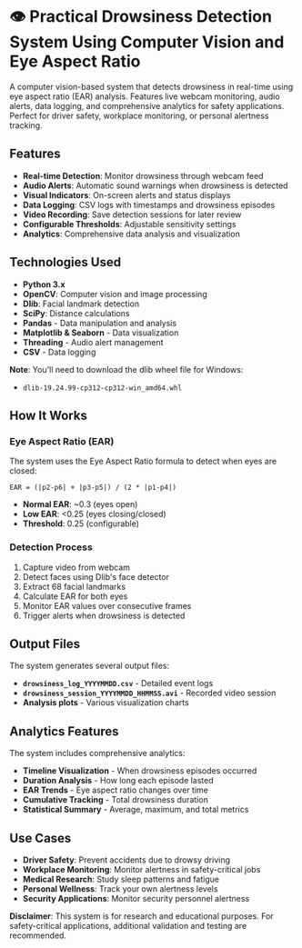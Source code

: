 # 👁️ Practical Drowsiness Detection System Using Computer Vision and Eye Aspect Ratio
A computer vision-based system that detects drowsiness in real-time using eye aspect ratio (EAR) analysis. Features live webcam monitoring, audio alerts, data logging, and comprehensive analytics for safety applications. Perfect for driver safety, workplace monitoring, or personal alertness tracking.

## Features
- **Real-time Detection**: Monitor drowsiness through webcam feed
- **Audio Alerts**: Automatic sound warnings when drowsiness is detected
- **Visual Indicators**: On-screen alerts and status displays
- **Data Logging**: CSV logs with timestamps and drowsiness episodes
- **Video Recording**: Save detection sessions for later review
- **Configurable Thresholds**: Adjustable sensitivity settings
- **Analytics**: Comprehensive data analysis and visualization

## Technologies Used
- **Python 3.x**
- **OpenCV**: Computer vision and image processing
- **Dlib**: Facial landmark detection
- **SciPy**: Distance calculations
- **Pandas** - Data manipulation and analysis
- **Matplotlib & Seaborn** - Data visualization
- **Threading** - Audio alert management
- **CSV** - Data logging

**Note**: You'll need to download the dlib wheel file for Windows:
- `dlib-19.24.99-cp312-cp312-win_amd64.whl`

## How It Works
### Eye Aspect Ratio (EAR)
The system uses the Eye Aspect Ratio formula to detect when eyes are closed:
```
EAR = (|p2-p6| + |p3-p5|) / (2 * |p1-p4|)
```
- **Normal EAR**: ~0.3 (eyes open)
- **Low EAR**: <0.25 (eyes closing/closed)
- **Threshold**: 0.25 (configurable)

### Detection Process
1. Capture video from webcam
2. Detect faces using Dlib's face detector
3. Extract 68 facial landmarks
4. Calculate EAR for both eyes
5. Monitor EAR values over consecutive frames
6. Trigger alerts when drowsiness is detected

## Output Files
The system generates several output files:

- **`drowsiness_log_YYYYMMDD.csv`** - Detailed event logs
- **`drowsiness_session_YYYYMMDD_HHMMSS.avi`** - Recorded video session
- **Analysis plots** - Various visualization charts

## Analytics Features
The system includes comprehensive analytics:

- **Timeline Visualization** - When drowsiness episodes occurred
- **Duration Analysis** - How long each episode lasted
- **EAR Trends** - Eye aspect ratio changes over time
- **Cumulative Tracking** - Total drowsiness duration
- **Statistical Summary** - Average, maximum, and total metrics

## Use Cases
- **Driver Safety**: Prevent accidents due to drowsy driving
- **Workplace Monitoring**: Monitor alertness in safety-critical jobs
- **Medical Research**: Study sleep patterns and fatigue
- **Personal Wellness**: Track your own alertness levels
- **Security Applications**: Monitor security personnel alertness

**Disclaimer**: This system is for research and educational purposes. For safety-critical applications, additional validation and testing are recommended.
